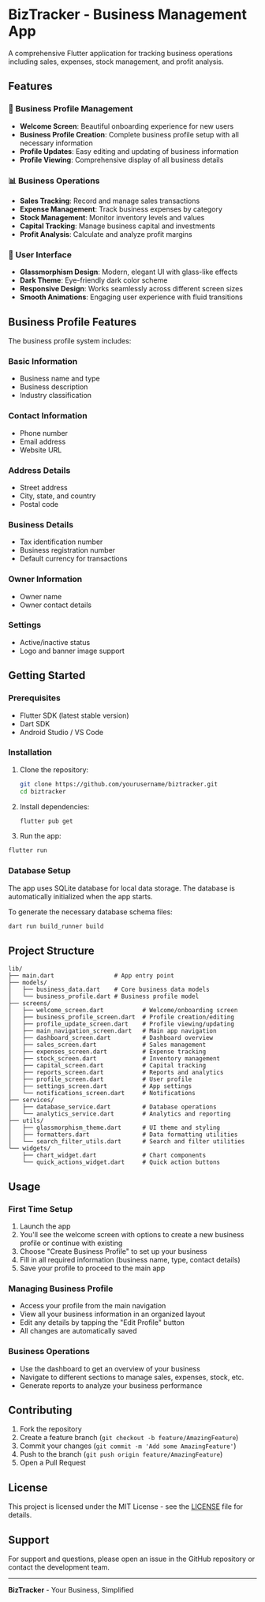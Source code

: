 # BizTracker - Business Management App

A comprehensive Flutter application for tracking business operations including sales, expenses, stock management, and profit analysis.

## Features

### 🏢 Business Profile Management
- **Welcome Screen**: Beautiful onboarding experience for new users
- **Business Profile Creation**: Complete business profile setup with all necessary information
- **Profile Updates**: Easy editing and updating of business information
- **Profile Viewing**: Comprehensive display of all business details

### 📊 Business Operations
- **Sales Tracking**: Record and manage sales transactions
- **Expense Management**: Track business expenses by category
- **Stock Management**: Monitor inventory levels and values
- **Capital Tracking**: Manage business capital and investments
- **Profit Analysis**: Calculate and analyze profit margins

### 🎨 User Interface
- **Glassmorphism Design**: Modern, elegant UI with glass-like effects
- **Dark Theme**: Eye-friendly dark color scheme
- **Responsive Design**: Works seamlessly across different screen sizes
- **Smooth Animations**: Engaging user experience with fluid transitions

## Business Profile Features

The business profile system includes:

### Basic Information
- Business name and type
- Business description
- Industry classification

### Contact Information
- Phone number
- Email address
- Website URL

### Address Details
- Street address
- City, state, and country
- Postal code

### Business Details
- Tax identification number
- Business registration number
- Default currency for transactions

### Owner Information
- Owner name
- Owner contact details

### Settings
- Active/inactive status
- Logo and banner image support

## Getting Started

### Prerequisites
- Flutter SDK (latest stable version)
- Dart SDK
- Android Studio / VS Code

### Installation

1. Clone the repository:
   ```bash
   git clone https://github.com/yourusername/biztracker.git
   cd biztracker
   ```

2. Install dependencies:
   ```bash
   flutter pub get
   ```

3. Run the app:
```bash
flutter run
```

### Database Setup

The app uses SQLite database for local data storage. The database is automatically initialized when the app starts.

To generate the necessary database schema files:
   ```bash
   dart run build_runner build
   ```

## Project Structure

```
lib/
├── main.dart                 # App entry point
├── models/
│   ├── business_data.dart    # Core business data models
│   └── business_profile.dart # Business profile model
├── screens/
│   ├── welcome_screen.dart           # Welcome/onboarding screen
│   ├── business_profile_screen.dart  # Profile creation/editing
│   ├── profile_update_screen.dart    # Profile viewing/updating
│   ├── main_navigation_screen.dart   # Main app navigation
│   ├── dashboard_screen.dart         # Dashboard overview
│   ├── sales_screen.dart             # Sales management
│   ├── expenses_screen.dart          # Expense tracking
│   ├── stock_screen.dart             # Inventory management
│   ├── capital_screen.dart           # Capital tracking
│   ├── reports_screen.dart           # Reports and analytics
│   ├── profile_screen.dart           # User profile
│   ├── settings_screen.dart          # App settings
│   └── notifications_screen.dart     # Notifications
├── services/
│   ├── database_service.dart         # Database operations
│   └── analytics_service.dart        # Analytics and reporting
├── utils/
│   ├── glassmorphism_theme.dart      # UI theme and styling
│   ├── formatters.dart               # Data formatting utilities
│   └── search_filter_utils.dart      # Search and filter utilities
└── widgets/
    ├── chart_widget.dart             # Chart components
    └── quick_actions_widget.dart     # Quick action buttons
```

## Usage

### First Time Setup
1. Launch the app
2. You'll see the welcome screen with options to create a new business profile or continue with existing
3. Choose "Create Business Profile" to set up your business
4. Fill in all required information (business name, type, contact details)
5. Save your profile to proceed to the main app

### Managing Business Profile
- Access your profile from the main navigation
- View all your business information in an organized layout
- Edit any details by tapping the "Edit Profile" button
- All changes are automatically saved

### Business Operations
- Use the dashboard to get an overview of your business
- Navigate to different sections to manage sales, expenses, stock, etc.
- Generate reports to analyze your business performance

## Contributing

1. Fork the repository
2. Create a feature branch (`git checkout -b feature/AmazingFeature`)
3. Commit your changes (`git commit -m 'Add some AmazingFeature'`)
4. Push to the branch (`git push origin feature/AmazingFeature`)
5. Open a Pull Request

## License

This project is licensed under the MIT License - see the [LICENSE](LICENSE) file for details.

## Support

For support and questions, please open an issue in the GitHub repository or contact the development team.

---

**BizTracker** - Your Business, Simplified

